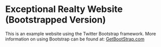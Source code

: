 # Exceptional Realty Website (Bootstrapped Version)

This is an example website using the Twitter Bootstrap framework.
More information on using Bootstrap can be found at:
[GetBootStrap.com](http://getboostrap.com)
